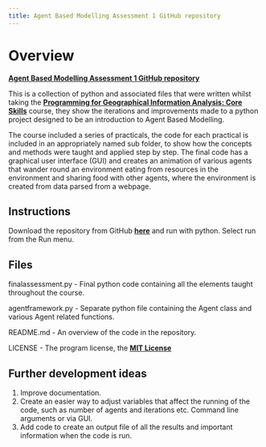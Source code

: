 ```yaml
---
title: Agent Based Modelling Assessment 1 GitHub repository
---
```


# Overview

**[Agent Based Modelling Assessment 1 GitHub repository](https://github.com/kweird/githubintro/)**

This is a collection of python and associated files that were written whilst taking the **[Programming for Geographical Information Analysis: Core Skills](https://www.geog.leeds.ac.uk/courses/computing/study/core-python/)** course, they show the iterations and improvements made to a python project designed to be an introduction to Agent Based Modelling.

The course included a series of practicals, the code for each practical is included in an appropriately named sub folder, to show how the concepts and methods were taught and applied step by step. The final code has a graphical user interface (GUI) and creates an animation of various agents that wander round an environment eating from resources in the environment and sharing food with other agents, where the environment is created from data parsed from a webpage.

## Instructions

Download the repository from GitHub **[here](https://https://github.com/kweird/githubintro/)** and run with python. Select run from the Run menu.

## Files

finalassessment.py - Final python code containing all the elements taught throughout the course.

agentframework.py - Separate python file containing the Agent class and various Agent related functions.

README.md - An overview of the code in the repository.

LICENSE - The program license, the **[MIT License](https://choosealicense.com/licenses/mit/)**

## Further development ideas

1. Improve documentation.
2. Create an easier way to adjust variables that affect the running of the code, such as number of agents and iterations etc. Command line arguments or via GUI.
3. Add code to create an output file of all the results and important information when the code is run.
